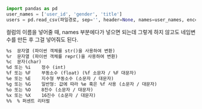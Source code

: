 ```python
import pandas as pd
user_names = ['user_id', 'gender', 'title']
users = pd.read_csv(파일경로, sep='', header=None, names=user_names, encoding='utf-8')
```
컬럼의 이름을 넣어줄 때, names 부분에다가 넣으면 되는데 그렇게 하지 않고도 네임변수를 만든 후 그걸 넣어줘도 된다.


```md
%s	문자열 (파이썬 객체를 str()을 사용하여 변환)
%r	문자열 (파이썬 객체를 repr()을 사용하여 변환)
%c	문자(char)
%d 또는 %i	정수 (int)
%f 또는 %F	부동소수 (float) (%f 소문자 / %F 대문자)
%e 또는 %E	지수형 부동소수 (소문자 / 대문자)
%g 또는 %G	일반형: 값에 따라 %e 혹은 %f 사용 (소문자 / 대문자)
%o 또는 %O	8진수 (소문자 / 대문자)
%x 또는 %X	16진수 (소문자 / 대문자)
%%	% 퍼센트 리터럴
```


